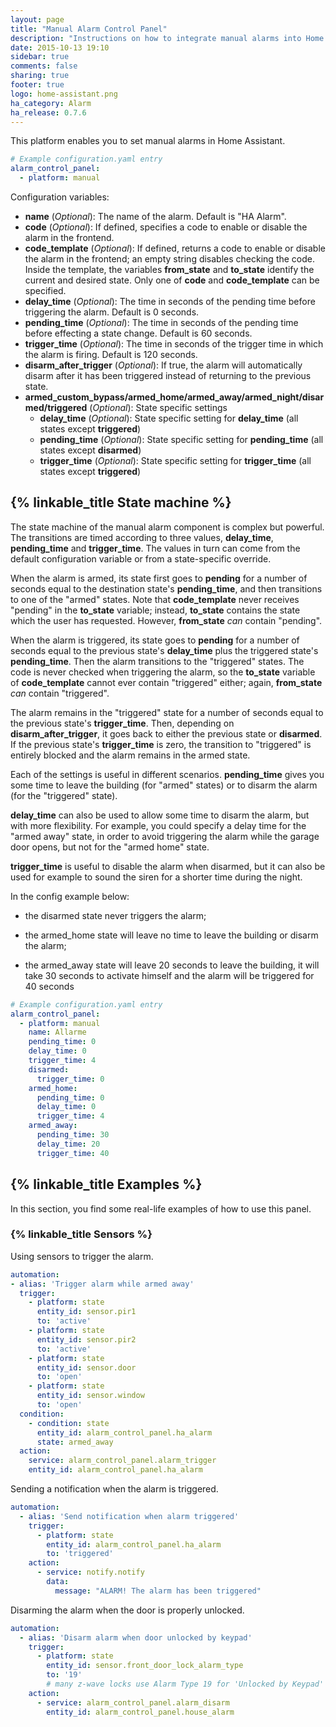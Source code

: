 ```yaml
---
layout: page
title: "Manual Alarm Control Panel"
description: "Instructions on how to integrate manual alarms into Home Assistant."
date: 2015-10-13 19:10
sidebar: true
comments: false
sharing: true
footer: true
logo: home-assistant.png
ha_category: Alarm
ha_release: 0.7.6
---
```



This platform enables you to set manual alarms in Home Assistant.

```yaml
# Example configuration.yaml entry
alarm_control_panel:
  - platform: manual
```

Configuration variables:

- **name** (*Optional*): The name of the alarm. Default is "HA Alarm".
- **code** (*Optional*): If defined, specifies a code to enable or disable the alarm in the frontend.
- **code_template** (*Optional*): If defined, returns a code to enable or disable the alarm in the frontend; an empty string disables checking the code.  Inside the template, the variables **from_state** and **to_state** identify the current and desired state.  Only one of **code** and **code_template** can be specified.
- **delay_time** (*Optional*): The time in seconds of the pending time before triggering the alarm. Default is 0 seconds.
- **pending_time** (*Optional*): The time in seconds of the pending time before effecting a state change. Default is 60 seconds.
- **trigger_time** (*Optional*): The time in seconds of the trigger time in which the alarm is firing. Default is 120 seconds.
- **disarm_after_trigger** (*Optional*): If true, the alarm will automatically disarm after it has been triggered instead of returning to the previous state.
- **armed_custom_bypass/armed_home/armed_away/armed_night/disarmed/triggered** (*Optional*): State specific settings
  - **delay_time** (*Optional*): State specific setting for **delay_time** (all states except **triggered**)
  - **pending_time** (*Optional*): State specific setting for **pending_time** (all states except **disarmed**)
  - **trigger_time** (*Optional*): State specific setting for **trigger_time** (all states except **triggered**)

## {% linkable_title State machine %}

The state machine of the manual alarm component is complex but powerful.  The
transitions are timed according to three values, **delay_time**, **pending_time**
and **trigger_time**.  The values in turn can come from the default configuration
variable or from a state-specific override.

When the alarm is armed, its state first goes to **pending** for a number
of seconds equal to the destination state's **pending_time**, and then
transitions to one of the "armed" states.  Note that **code_template**
never receives "pending" in the **to_state** variable; instead,
**to_state** contains the state which the user has requested.  However,
**from_state** *can* contain "pending".

When the alarm is triggered, its state goes to **pending** for a number of
seconds equal to the previous state's **delay_time** plus the triggered
state's **pending_time**.  Then the alarm transitions to the "triggered"
states.  The code is never checked when triggering the alarm, so the
**to_state** variable of **code_template** cannot ever contain "triggered"
either; again, **from_state** *can* contain "triggered".

The alarm remains in the "triggered" state for a number of seconds equal to the
previous state's **trigger_time**.  Then, depending on **disarm_after_trigger**,
it goes back to either the previous state or **disarmed**.  If the previous
state's **trigger_time** is zero, the transition to "triggered" is entirely
blocked and the alarm remains in the armed state.

Each of the settings is useful in different scenarios.  **pending_time** gives
you some time to leave the building (for "armed" states) or to disarm the alarm
(for the "triggered" state).

**delay_time** can also be used to allow some time to disarm the alarm, but with
more flexibility.  For example, you could specify a delay time for the
"armed away" state, in order to avoid triggering the alarm while the
garage door opens, but not for the "armed home" state.

**trigger_time** is useful to disable the alarm when disarmed, but it can also
be used for example to sound the siren for a shorter time during the night.

In the config example below:

- the disarmed state never triggers the alarm;

- the armed_home state will leave no time to leave the building or disarm the alarm;

- the armed_away state will leave 20 seconds to leave the building, it will take 30 seconds to activate himself and the alarm will be triggered for 40 seconds

```yaml
# Example configuration.yaml entry
alarm_control_panel:
  - platform: manual
    name: Allarme
    pending_time: 0
    delay_time: 0
    trigger_time: 4
    disarmed:
      trigger_time: 0
    armed_home:
      pending_time: 0
      delay_time: 0
      trigger_time: 4
    armed_away:
      pending_time: 30
      delay_time: 20
      trigger_time: 40
```

## {% linkable_title Examples %}

In this section, you find some real-life examples of how to use this panel.

### {% linkable_title Sensors %}

Using sensors to trigger the alarm.

```yaml
automation:
- alias: 'Trigger alarm while armed away'
  trigger:
    - platform: state
      entity_id: sensor.pir1
      to: 'active'
    - platform: state
      entity_id: sensor.pir2
      to: 'active'
    - platform: state
      entity_id: sensor.door
      to: 'open'
    - platform: state
      entity_id: sensor.window
      to: 'open'
  condition:
    - condition: state
      entity_id: alarm_control_panel.ha_alarm
      state: armed_away
  action:
    service: alarm_control_panel.alarm_trigger
    entity_id: alarm_control_panel.ha_alarm
```

Sending a notification when the alarm is triggered.

```yaml
automation:
  - alias: 'Send notification when alarm triggered'
    trigger:
      - platform: state
        entity_id: alarm_control_panel.ha_alarm
        to: 'triggered'
    action:
      - service: notify.notify
        data:
          message: "ALARM! The alarm has been triggered"
```

Disarming the alarm when the door is properly unlocked.

```yaml
automation:
  - alias: 'Disarm alarm when door unlocked by keypad'
    trigger:
      - platform: state
        entity_id: sensor.front_door_lock_alarm_type
        to: '19'
        # many z-wave locks use Alarm Type 19 for 'Unlocked by Keypad'
    action:
      - service: alarm_control_panel.alarm_disarm
        entity_id: alarm_control_panel.house_alarm
```
